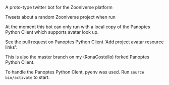 A proto-type twitter bot for the Zooniverse platform

Tweets about a random Zooniverse project when run

At the moment this bot can only run with a local copy of the Panoptes Python Client which supports avatar look up. 

See the pull request on Panoptes Python Client 'Add project avatar resource links':

This is also the master branch on my (RonaCostello) forked Panoptes Python Client.

To handle the Panoptes Python Clent, pyenv was used. Run `source bin/activate` to start. 
